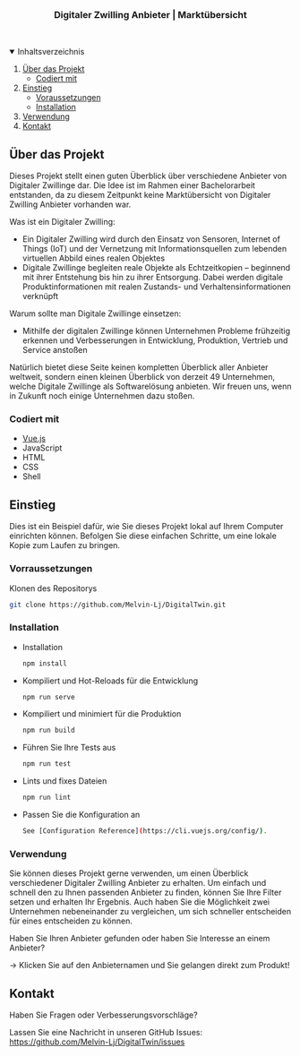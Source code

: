 <!-- PROJECT LOGO -->
<br />
  <h3 align="center">Digitaler Zwilling Anbieter | Marktübersicht</h3><br>
</p>



<!-- TABLE OF CONTENTS -->
<details open="open">
  <summary>Inhaltsverzeichnis</summary>
  <ol>
    <li>
      <a href="#über-das-projekt">Über das Projekt</a>
      <ul>
        <li><a href="#codiert-mit">Codiert mit</a></li>
      </ul>
    </li>
    <li>
      <a href="#einstieg">Einstieg</a>
      <ul>
        <li><a href="#voraussetzungen">Voraussetzungen</a></li>
        <li><a href="#installation">Installation</a></li>
      </ul>
    </li>
    <li><a href="#verwendung">Verwendung</a></li>
    <li><a href="#kontakt">Kontakt</a></li>
  </ol>
</details>



<!-- ABOUT THE PROJECT -->
## Über das Projekt

Dieses Projekt stellt einen guten Überblick über verschiedene Anbieter von Digitaler Zwillinge dar. Die Idee ist im Rahmen einer Bachelorarbeit entstanden, da zu diesem Zeitpunkt keine Marktübersicht von Digitaler Zwilling Anbieter vorhanden war.

Was ist ein Digitaler Zwilling:
* Ein Digitaler Zwilling wird durch den Einsatz von Sensoren, Internet of Things (IoT) und der Vernetzung mit Informationsquellen zum lebenden virtuellen Abbild eines realen Objektes
* Digitale Zwillinge begleiten reale Objekte als Echtzeitkopien – beginnend mit ihrer Entstehung bis hin zu ihrer Entsorgung. Dabei werden digitale Produktinformationen mit realen Zustands- und Verhaltensinformationen verknüpft

Warum sollte man Digitale Zwillinge einsetzen:
* Mithilfe der digitalen Zwillinge können Unternehmen Probleme frühzeitig erkennen und Verbesserungen in Entwicklung, Produktion, Vertrieb und Service anstoßen


Natürlich bietet diese Seite keinen kompletten Überblick aller Anbieter weltweit, sondern einen kleinen Überblick von derzeit 49 Unternehmen, welche Digitale Zwillinge als Softwarelösung anbieten. Wir freuen uns, wenn in Zukunft noch einige Unternehmen dazu stoßen.

### Codiert mit

* [Vue.js](https://vuejs.org/)
* JavaScript
* HTML
* CSS
* Shell




<!-- GETTING STARTED -->
## Einstieg

Dies ist ein Beispiel dafür, wie Sie dieses Projekt lokal auf Ihrem Computer einrichten können. Befolgen Sie diese einfachen Schritte, um eine lokale Kopie zum Laufen zu bringen.

### Vorraussetzungen

Klonen des Repositorys
   ```sh
   git clone https://github.com/Melvin-Lj/DigitalTwin.git
   ```

### Installation

* Installation
  ```sh
  npm install
* Kompiliert und Hot-Reloads für die Entwicklung
  ```sh
  npm run serve
* Kompiliert und minimiert für die Produktion
  ```sh
  npm run build
* Führen Sie Ihre Tests aus
  ```sh
  npm run test
* Lints und fixes Dateien
  ```sh
  npm run lint
* Passen Sie die Konfiguration an
  ```sh
  See [Configuration Reference](https://cli.vuejs.org/config/).
    ```

<!-- USAGE EXAMPLES -->
### Verwendung

Sie können dieses Projekt gerne verwenden, um einen Überblick verschiedener Digitaler Zwilling Anbieter zu erhalten. Um einfach und schnell den zu Ihnen passenden Anbieter zu finden, können Sie Ihre Filter setzen und erhalten Ihr Ergebnis. Auch haben Sie die Möglichkeit zwei Unternehmen nebeneinander zu vergleichen, um sich schneller entscheiden für eines entscheiden zu können.


Haben Sie Ihren Anbieter gefunden oder haben Sie Interesse an einem Anbieter?

 -> Klicken Sie auf den Anbieternamen und Sie gelangen direkt zum Produkt!

<!-- CONTACT -->
## Kontakt

Haben Sie Fragen oder Verbesserungsvorschläge?

Lassen Sie eine Nachricht in unseren GitHub Issues: https://github.com/Melvin-Lj/DigitalTwin/issues
